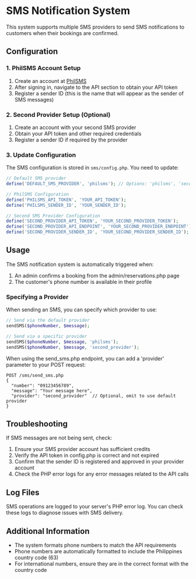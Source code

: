 # SMS Notification System

This system supports multiple SMS providers to send SMS notifications to customers when their bookings are confirmed.

## Configuration

### 1. PhilSMS Account Setup

1. Create an account at [PhilSMS](https://app.philsms.com/)
2. After signing in, navigate to the API section to obtain your API token
3. Register a sender ID (this is the name that will appear as the sender of SMS messages)

### 2. Second Provider Setup (Optional)

1. Create an account with your second SMS provider
2. Obtain your API token and other required credentials
3. Register a sender ID if required by the provider

### 3. Update Configuration

The SMS configuration is stored in `sms/config.php`. You need to update:

```php
// Default SMS provider
define('DEFAULT_SMS_PROVIDER', 'philsms'); // Options: 'philsms', 'second_provider'

// PhilSMS Configuration
define('PHILSMS_API_TOKEN', 'YOUR_API_TOKEN');
define('PHILSMS_SENDER_ID', 'YOUR_SENDER_ID');

// Second SMS Provider Configuration
define('SECOND_PROVIDER_API_TOKEN', 'YOUR_SECOND_PROVIDER_TOKEN');
define('SECOND_PROVIDER_API_ENDPOINT', 'YOUR_SECOND_PROVIDER_ENDPOINT');
define('SECOND_PROVIDER_SENDER_ID', 'YOUR_SECOND_PROVIDER_SENDER_ID');
```

## Usage

The SMS notification system is automatically triggered when:

1. An admin confirms a booking from the admin/reservations.php page
2. The customer's phone number is available in their profile

### Specifying a Provider

When sending an SMS, you can specify which provider to use:

```php
// Send via the default provider
sendSMS($phoneNumber, $message);

// Send via a specific provider
sendSMS($phoneNumber, $message, 'philsms');
sendSMS($phoneNumber, $message, 'second_provider');
```

When using the send_sms.php endpoint, you can add a 'provider' parameter to your POST request:

```
POST /sms/send_sms.php
{
  "number": "09123456789",
  "message": "Your message here",
  "provider": "second_provider"  // Optional, omit to use default provider
}
```

## Troubleshooting

If SMS messages are not being sent, check:

1. Ensure your SMS provider account has sufficient credits
2. Verify the API token in config.php is correct and not expired
3. Confirm that the sender ID is registered and approved in your provider account
4. Check the PHP error logs for any error messages related to the API calls

## Log Files

SMS operations are logged to your server's PHP error log. You can check these logs to diagnose issues with SMS delivery.

## Additional Information

- The system formats phone numbers to match the API requirements
- Phone numbers are automatically formatted to include the Philippines country code (63)
- For international numbers, ensure they are in the correct format with the country code 
